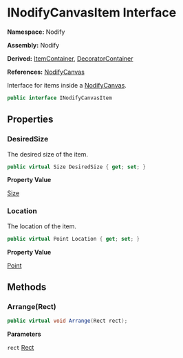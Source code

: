 # INodifyCanvasItem Interface  
  
**Namespace:** Nodify  
  
**Assembly:** Nodify  
  
**Derived:** [ItemContainer](Nodify_ItemContainer), [DecoratorContainer](Nodify_DecoratorContainer)  
  
**References:** [NodifyCanvas](Nodify_NodifyCanvas)  
  
Interface for items inside a [NodifyCanvas](Nodify_NodifyCanvas).  
  
```csharp  
public interface INodifyCanvasItem  
```  
  
## Properties  
  
### DesiredSize  
  
The desired size of the item.  
  
```csharp  
public virtual Size DesiredSize { get; set; }  
```  
  
**Property Value**  
  
[Size](https://docs.microsoft.com/en-us/dotnet/api/System.Windows.Size)  
  
### Location  
  
The location of the item.  
  
```csharp  
public virtual Point Location { get; set; }  
```  
  
**Property Value**  
  
[Point](https://docs.microsoft.com/en-us/dotnet/api/System.Windows.Point)  
  
## Methods  
  
### Arrange(Rect)  
  
```csharp  
public virtual void Arrange(Rect rect);  
```  
  
**Parameters**  
  
`rect` [Rect](https://docs.microsoft.com/en-us/dotnet/api/System.Windows.Rect)  
  
